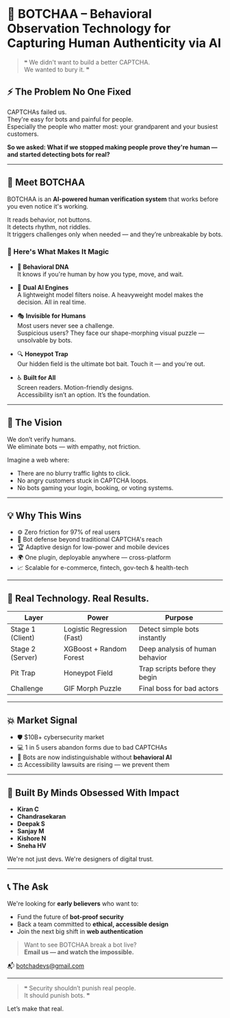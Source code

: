 # 🧠 BOTCHAA – Behavioral Observation Technology for Capturing Human Authenticity via AI

> ❝ We didn't want to build a better CAPTCHA.  
We wanted to bury it. ❞

## ⚡️ The Problem No One Fixed

CAPTCHAs failed us.  
They're easy for bots and painful for people.  
Especially the people who matter most: your grandparent and your busiest customers.

**So we asked: What if we stopped making people prove they're human — and started detecting bots for real?**

---

## 🚀 Meet BOTCHAA

BOTCHAA is an **AI-powered human verification system** that works before you even notice it's working.

It reads behavior, not buttons.  
It detects rhythm, not riddles.  
It triggers challenges only when needed — and they’re unbreakable by bots.

### 🤯 Here's What Makes It Magic

- 🧬 **Behavioral DNA**  
  It knows if you're human by how you type, move, and wait.

- 🧠 **Dual AI Engines**  
  A lightweight model filters noise. A heavyweight model makes the decision. All in real time.

- 🎭 **Invisible for Humans**  
  Most users never see a challenge.  
  Suspicious users? They face our shape-morphing visual puzzle — unsolvable by bots.

- 🔍 **Honeypot Trap**  
  Our hidden field is the ultimate bot bait. Touch it — and you're out.

- ♿ **Built for All**  
  Screen readers. Motion-friendly designs.  
  Accessibility isn’t an option. It’s the foundation.

---

## 🧠 The Vision

We don’t verify humans.  
We eliminate bots — with empathy, not friction.

Imagine a web where:

- There are no blurry traffic lights to click.
- No angry customers stuck in CAPTCHA loops.
- No bots gaming your login, booking, or voting systems.

---

## 💡 Why This Wins

- ⚙️ Zero friction for 97% of real users
- 🚫 Bot defense beyond traditional CAPTCHA's reach
- 🏆 Adaptive design for low-power and mobile devices
- 🌍 One plugin, deployable anywhere — cross-platform
- 📈 Scalable for e-commerce, fintech, gov-tech & health-tech

---

## 🔐 Real Technology. Real Results.

| Layer        | Power                   | Purpose                         |
|--------------|--------------------------|----------------------------------|
| Stage 1 (Client) | Logistic Regression (Fast) | Detect simple bots instantly     |
| Stage 2 (Server) | XGBoost + Random Forest     | Deep analysis of human behavior  |
| Pit Trap     | Honeypot Field          | Trap scripts before they begin   |
| Challenge    | GIF Morph Puzzle        | Final boss for bad actors        |

---

## 💥 Market Signal

- 🛡️ $10B+ cybersecurity market
- 💻 1 in 5 users abandon forms due to bad CAPTCHAs
- 🤖 Bots are now indistinguishable without **behavioral AI**
- ⚖️ Accessibility lawsuits are rising — we prevent them

---

## 👑 Built By Minds Obsessed With Impact

- **Kiran C**  
- **Chandrasekaran**  
- **Deepak S**  
- **Sanjay M**  
- **Kishore N**  
- **Sneha HV**

We're not just devs. We're designers of digital trust.

---

## 📞 The Ask

We're looking for **early believers** who want to:

- Fund the future of **bot-proof security**
- Back a team committed to **ethical, accessible design**
- Join the next big shift in **web authentication**

> Want to see BOTCHAA break a bot live?  
**Email us — and watch the impossible.**

📬 botchadevs@gmail.com

---

> ❝ Security shouldn’t punish real people.  
It should punish bots. ❞

Let’s make that real.
